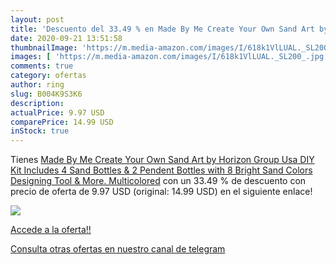 ```yaml
---
layout: post
title: 'Descuento del 33.49 % en Made By Me Create Your Own Sand Art by H'
date: 2020-09-21 13:51:58
thumbnailImage: 'https://m.media-amazon.com/images/I/618k1VlLUAL._SL200_.jpg'
images: [ 'https://m.media-amazon.com/images/I/618k1VlLUAL._SL200_.jpg' ]
comments: true
category: ofertas
author: ring
slug: B004K9S3K6
description:
actualPrice: 9.97 USD
comparePrice: 14.99 USD
inStock: true
---
```


Tienes [Made By Me Create Your Own Sand Art by Horizon Group Usa  DIY Kit Includes 4 Sand Bottles & 2 Pendent Bottles with 8 Bright Sand Colors  Designing Tool & More. Multicolored](https://www.amazon.com/dp/B004K9S3K6/?tag=redken08-20) con un 33.49 % de descuento con precio de oferta de 9.97 USD (original: 14.99 USD) en el siguiente enlace!

[![](https://m.media-amazon.com/images/I/618k1VlLUAL._SL200_.jpg)](https://www.amazon.com/dp/B004K9S3K6/?tag=redken08-20)

[Accede a la oferta!!](https://www.amazon.com/dp/B004K9S3K6/?tag=redken08-20)

[Consulta otras ofertas en nuestro canal de telegram](https://t.me/s/ofertas25)
